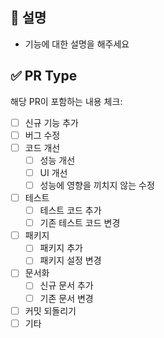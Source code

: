 ## 📝 설명
- 기능에 대한 설명을 해주세요

## ✅ PR Type
해당 PR이 포함하는 내용 체크:

- [ ] 신규 기능 추가
- [ ] 버그 수정
- [ ] 코드 개선
    - [ ] 성능 개선
    - [ ] UI 개선
    - [ ] 성능에 영향을 끼치지 않는 수정
- [ ] 테스트
    - [ ] 테스트 코드 추가
    - [ ] 기존 테스트 코드 변경
- [ ] 패키지
    - [ ] 패키지 추가
    - [ ] 패키지 설정 변경
- [ ] 문서화
    - [ ] 신규 문서 추가
    - [ ] 기존 문서 변경
- [ ] 커밋 되돌리기
- [ ] 기타